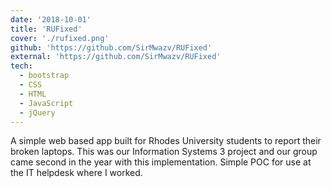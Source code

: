 ```yaml
---
date: '2018-10-01'
title: 'RUFixed'
cover: './rufixed.png'
github: 'https://github.com/SirMwazv/RUFixed'
external: 'https://github.com/SirMwazv/RUFixed'
tech:
  - bootstrap
  - CSS
  - HTML
  - JavaScript
  - jQuery
---
```


A simple web based app built for Rhodes University students to report their broken laptops. This was our Information Systems 3 project and our group came second in the year with this implementation. Simple POC for use at the IT helpdesk where I worked.
